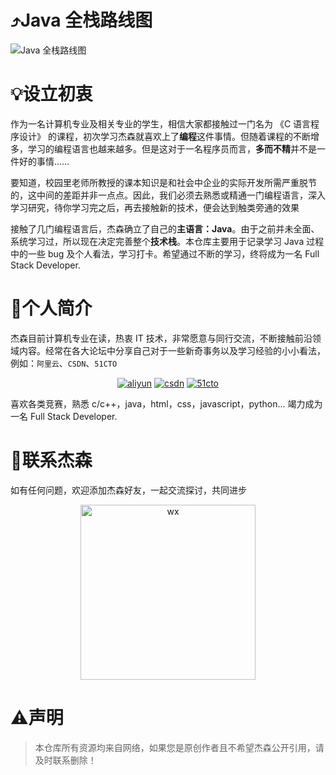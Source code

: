 # ⤴️Java 全栈路线图

![Java 全栈路线图](https://user-images.githubusercontent.com/86602255/166091708-1b73bf32-e2bc-4c11-8be7-f9c8a2103648.jpg)

# 💡设立初衷

作为一名计算机专业及相关专业的学生，相信大家都接触过一门名为 《C 语言程序设计》 的课程，初次学习杰森就喜欢上了**编程**这件事情。但随着课程的不断增多，学习的编程语言也越来越多。但是这对于一名程序员而言，**多而不精**并不是一件好的事情……

要知道，校园里老师所教授的课本知识是和社会中企业的实际开发所需严重脱节的，这中间的差距并非一点点。因此，我们必须去熟悉或精通一门编程语言，深入学习研究，待你学习完之后，再去接触新的技术，便会达到触类旁通的效果

接触了几门编程语言后，杰森确立了自己的**主语言：Java**。由于之前并未全面、系统学习过，所以现在决定完善整个**技术栈**。本仓库主要用于记录学习 Java 过程中的一些 bug 及个人看法，学习打卡。希望通过不断的学习，终将成为一名 Full Stack Developer. 

# 💁个人简介

杰森目前计算机专业在读，热衷 IT 技术，非常愿意与同行交流，不断接触前沿领域内容。经常在各大论坛中分享自己对于一些新奇事务以及学习经验的小小看法，例如：`阿里云`、`CSDN`、`51CTO`

<div align="center">
<a href="https://developer.aliyun.com/profile/expert/mbfq4ahxthwea" target="_blank"><img src="https://img.shields.io/badge/%E9%98%BF%E9%87%8C%E4%BA%91-%E4%B8%93%E5%AE%B6%E5%8D%9A%E4%B8%BB-orange" alt="aliyun"></a> <a href="https://blog.csdn.net/m0_51269961"><img src="https://img.shields.io/badge/CSDN-%E5%85%A8%E6%A0%88%E9%A2%86%E5%9F%9F%E6%96%B0%E6%98%9F%E5%88%9B%E4%BD%9C%E8%80%85-red" alt="csdn"></a> <a href="https://blog.51cto.com/jasoncoding"><img src="https://img.shields.io/badge/51CTO-%E5%8D%9A%E5%AE%A2%E4%B8%93%E5%AE%B6-green" alt="51cto"></a>
</div>

喜欢各类竞赛，熟悉 c/c++，java，html，css，javascript，python... 竭力成为一名 Full Stack Developer. 

# 📲联系杰森

如有任何问题，欢迎添加杰森好友，一起交流探讨，共同进步

<div align="center">
<img src="https://user-images.githubusercontent.com/86602255/166093155-d03ac762-59f5-4b91-92a2-995546c61f55.png" alt="wx" width="280">
</div>

# ⚠️声明

> 本仓库所有资源均来自网络，如果您是原创作者且不希望杰森公开引用，请及时联系删除！

